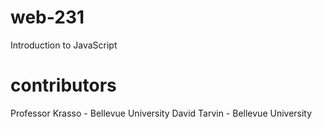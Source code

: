 # web-231
Introduction to JavaScript
# contributors
Professor Krasso - Bellevue University
David Tarvin - Bellevue University
